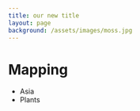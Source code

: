 ```yaml
---
title: our new title
layout: page
background: /assets/images/moss.jpg
---
```

# Mapping  

* Asia 
* Plants
